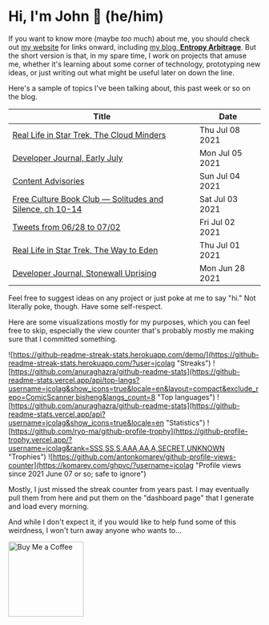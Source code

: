 # Hi, I'm John 👋 (he/him)

If you want to know more (maybe *too* much) about me, you should check out [my website](https://john.colagioia.net/) for links onward, including [my blog, **Entropy Arbitrage**](https://john.colagioia.net/blog).  But the short version is that, in my spare time, I work on projects that amuse me, whether it's learning about some corner of technology, prototyping new ideas, or just writing out what might be useful later on down the line.

Here's a sample of topics I've been talking about, this past week or so on the blog.

|Title|Date|
|-----|-------|
|[Real Life in Star Trek, The Cloud Minders](https://john.colagioia.net/blog/2021/07/08/cloud.html)|Thu Jul 08 2021|
|[Developer Journal, Early July](https://john.colagioia.net/blog/2021/07/05/july.html)|Mon Jul 05 2021|
|[Content Advisories](https://john.colagioia.net/blog/2021/07/04/advisory.html)|Sun Jul 04 2021|
|[Free Culture Book Club — Solitudes and Silence, ch 10-14](https://john.colagioia.net/blog/2021/07/03/solitudes3.html)|Sat Jul 03 2021|
|[Tweets from 06/28 to 07/02](https://john.colagioia.net/blog/media/2021/07/02/week.html)|Fri Jul 02 2021|
|[Real Life in Star Trek, The Way to Eden](https://john.colagioia.net/blog/2021/07/01/eden.html)|Thu Jul 01 2021|
|[Developer Journal, Stonewall Uprising](https://john.colagioia.net/blog/2021/06/28/stonewall.html)|Mon Jun 28 2021|

Feel free to suggest ideas on any project or just poke at me to say "hi." Not literally poke, though. Have some self-respect.

Here are some visualizations mostly for my purposes, which you can feel free to skip, especially the view counter that's probably mostly me making sure that I committed something.

![https://github-readme-streak-stats.herokuapp.com/demo/](https://github-readme-streak-stats.herokuapp.com/?user=jcolag "Streaks")
![https://github.com/anuraghazra/github-readme-stats](https://github-readme-stats.vercel.app/api/top-langs?username=jcolag&show_icons=true&locale=en&layout=compact&exclude_repo=ComicScanner,bisheng&langs_count=8 "Top languages")
![https://github.com/anuraghazra/github-readme-stats](https://github-readme-stats.vercel.app/api?username=jcolag&show_icons=true&locale=en "Statistics")
![https://github.com/ryo-ma/github-profile-trophy](https://github-profile-trophy.vercel.app/?username=jcolag&rank=SSS,SS,S,AAA,AA,A,SECRET,UNKNOWN "Trophies")
![https://github.com/antonkomarev/github-profile-views-counter](https://komarev.com/ghpvc/?username=jcolag "Profile views since 2021 June 07 or so; safe to ignore")

Mostly, I just missed the streak counter from years past.  I may eventually pull them from here and put them on the "dashboard page" that I generate and load every morning.

And while I don't expect it, if you would like to help fund some of this weirdness, I won't turn away anyone who wants to...

[<img src="https://cdn.buymeacoffee.com/buttons/v2/default-yellow.png" alt="Buy Me a Coffee" width="150px"/>](https://www.buymeacoffee.com/jcolag)
